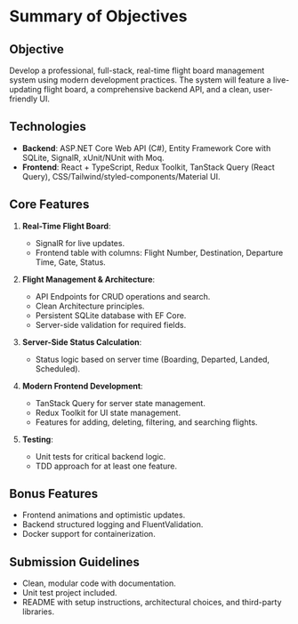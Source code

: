 # Summary of Objectives

## Objective
Develop a professional, full-stack, real-time flight board management system using modern development practices. The system will feature a live-updating flight board, a comprehensive backend API, and a clean, user-friendly UI.

## Technologies
- **Backend**: ASP.NET Core Web API (C#), Entity Framework Core with SQLite, SignalR, xUnit/NUnit with Moq.
- **Frontend**: React + TypeScript, Redux Toolkit, TanStack Query (React Query), CSS/Tailwind/styled-components/Material UI.

## Core Features
1. **Real-Time Flight Board**:
   - SignalR for live updates.
   - Frontend table with columns: Flight Number, Destination, Departure Time, Gate, Status.

2. **Flight Management & Architecture**:
   - API Endpoints for CRUD operations and search.
   - Clean Architecture principles.
   - Persistent SQLite database with EF Core.
   - Server-side validation for required fields.

3. **Server-Side Status Calculation**:
   - Status logic based on server time (Boarding, Departed, Landed, Scheduled).

4. **Modern Frontend Development**:
   - TanStack Query for server state management.
   - Redux Toolkit for UI state management.
   - Features for adding, deleting, filtering, and searching flights.

5. **Testing**:
   - Unit tests for critical backend logic.
   - TDD approach for at least one feature.

## Bonus Features
- Frontend animations and optimistic updates.
- Backend structured logging and FluentValidation.
- Docker support for containerization.

## Submission Guidelines
- Clean, modular code with documentation.
- Unit test project included.
- README with setup instructions, architectural choices, and third-party libraries.
